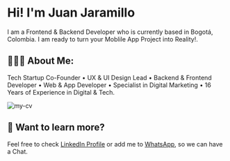 # Hi! I'm Juan Jaramillo

I am a Frontend & Backend Developer who is currently based in Bogotá, Colombia. I am ready to turn your Moblile App Project into Reality!.

## 👨🏻‍💻 About Me:

Tech Startup Co-Founder • UX & UI Design Lead • Backend & Frontend Developer • Web & App Developer • Specialist in Digital Marketing • 16 Years of Experience in Digital & Tech.

![my-cv](https://lh3.googleusercontent.com/u/0/drive-viewer/AAOQEOSXa2AIJHuEA78Ld65dY2gumCFZrHU3YjgIYjwwliA8sxUj7GbPkOw0uTha64eiP5KPa2hZ8YI1o84C_MgBYQ1sbgkIHA=w4016-h2094)

## 👀 Want to learn more?

Feel free to check [LinkedIn Profile](https://www.linkedin.com/in/juan-jaramillo-tradebog/) or add me to [WhatsApp](https://wa.link/anay7y), so we can have a Chat.
